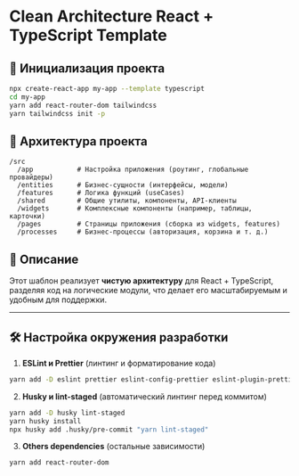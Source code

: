 # Clean Architecture React + TypeScript Template


## 📌 Инициализация проекта
```sh
npx create-react-app my-app --template typescript
cd my-app
yarn add react-router-dom tailwindcss
yarn tailwindcss init -p
```


## 📂 Архитектура проекта
```
/src
  /app           # Настройка приложения (роутинг, глобальные провайдеры)
  /entities      # Бизнес-сущности (интерфейсы, модели)
  /features      # Логика функций (useCases)
  /shared        # Общие утилиты, компоненты, API-клиенты
  /widgets       # Комплексные компоненты (например, таблицы, карточки)
  /pages         # Страницы приложения (сборка из widgets, features)
  /processes     # Бизнес-процессы (авторизация, корзина и т. д.)
```

## 🚀 Описание
Этот шаблон реализует **чистую архитектуру** для React + TypeScript, разделяя код на логические модули, что делает его масштабируемым и удобным для поддержки.

---


## 🛠 Настройка окружения разработки

1. **ESLint и Prettier** (линтинг и форматирование кода)
```sh
yarn add -D eslint prettier eslint-config-prettier eslint-plugin-prettier eslint-plugin-react eslint-plugin-react-hooks @typescript-eslint/parser @typescript-eslint/eslint-plugin
```

2. **Husky и lint-staged** (автоматический линтинг перед коммитом)
```sh
yarn add -D husky lint-staged
yarn husky install
npx husky add .husky/pre-commit "yarn lint-staged"
```


3. **Others dependencies** (остальные зависимости)
```sh
yarn add react-router-dom
```

